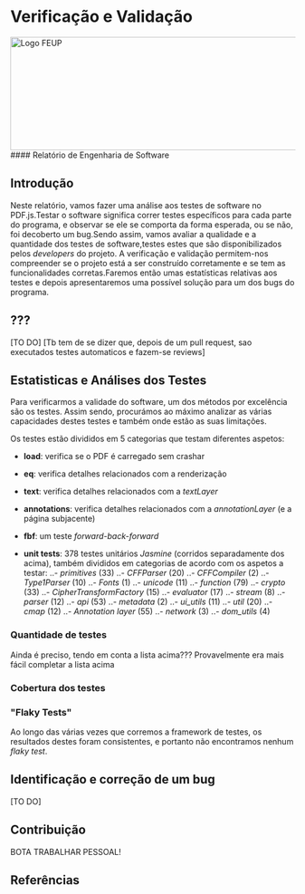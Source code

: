 # Verificação e Validação
<img src="http://www.junifeup.pt/wp-content/uploads/2016/01/feup.png" alt="Logo FEUP" width = "600" height ="200"/>
#### Relatório de Engenharia de Software

## Introdução

Neste relatório, vamos fazer uma análise aos testes de software no PDF.js.Testar o software significa correr testes específicos para cada parte do programa, e observar se ele se comporta da forma esperada, ou se não, foi decoberto um bug.Sendo assim, vamos avaliar a qualidade e a quantidade dos testes de software,testes estes que são disponibilizados pelos *developers* do projeto.
A verificação e validação permitem-nos compreender se o projeto está a ser construído corretamente e se tem as funcionalidades corretas.Faremos então umas estatísticas relativas aos testes e depois apresentaremos uma possível solução para um dos bugs do programa.

## ???

[TO DO]
[Tb tem de se dizer que, depois de um pull request, sao executados testes automaticos e fazem-se reviews]


## Estatisticas e Análises dos Testes

Para verificarmos a validade do software, um dos métodos por excelência são os testes.
Assim sendo, procurámos ao máximo analizar as várias capacidades destes testes e também onde estão as suas limitações.

Os testes estão divididos em 5 categorias que testam diferentes aspetos:

- **load**: verifica se o PDF é carregado sem crashar

- **eq**: verifica detalhes relacionados com a renderização

- **text**: verifica detalhes relacionados com a *textLayer*

- **annotations**: verifica detalhes relacionados com a *annotationLayer* (e a página subjacente)

- **fbf**: um teste *forward-back-forward*

- **unit tests**: 378 testes unitários *Jasmine* (corridos separadamente dos acima), também divididos em categorias de acordo com os aspetos a testar:
..- *primitives* (33)
..- *CFFParser* (20)
..- *CFFCompiler* (2)
..- *Type1Parser* (10)
..- *Fonts* (1)
..- *unicode* (11)
..- *function* (79)
..- *crypto* (33)
..- *CipherTransformFactory* (15)
..- *evaluator* (17)
..- *stream* (8)
..- *parser* (12)
..- *api* (53)
..- *metadata* (2)
..- *ui_utils* (11)
..- *util* (20)
..- *cmap* (12)
..- *Annotation layer* (55)
..- *network* (3)
..- *dom_utils* (4)

### Quantidade de testes

Ainda é preciso, tendo em conta a lista acima???
Provavelmente era mais fácil completar a lista acima

### Cobertura dos testes

### "Flaky Tests"

Ao longo das várias vezes que corremos a framework de testes, os resultados destes foram consistentes, e portanto não encontramos nenhum *flaky test*.

## Identificação e correção de um bug

[TO DO]



## Contribuição

BOTA TRABALHAR PESSOAL!

## Referências

